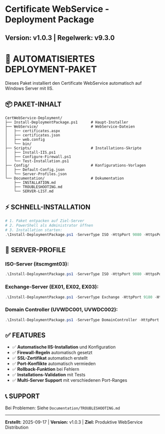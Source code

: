 # Certificate WebService - Deployment Package
## Version: v1.0.3 | Regelwerk: v9.3.0

# 🚀 AUTOMATISIERTES DEPLOYMENT-PAKET

Dieses Paket installiert den Certificate WebService automatisch auf Windows Server mit IIS.

## 📦 PAKET-INHALT

```
CertWebService-Deployment/
├── Install-DeploymentPackage.ps1      # Haupt-Installer
├── WebService/                        # WebService-Dateien
│   ├── certificates.aspx
│   ├── certificates.json
│   ├── web.config
│   └── bin/
├── Scripts/                           # Installations-Skripte
│   ├── Install-IIS.ps1
│   ├── Configure-Firewall.ps1
│   └── Test-Installation.ps1
├── Config/                            # Konfigurations-Vorlagen
│   ├── Default-Config.json
│   └── Server-Profiles.json
└── Documentation/                     # Dokumentation
    ├── INSTALLATION.md
    ├── TROUBLESHOOTING.md
    └── SERVER-LIST.md
```

## ⚡ SCHNELL-INSTALLATION

```powershell
# 1. Paket entpacken auf Ziel-Server
# 2. PowerShell als Administrator öffnen
# 3. Installation starten:
.\Install-DeploymentPackage.ps1 -ServerType ISO -HttpPort 9080 -HttpsPort 9443
```

## 🎯 SERVER-PROFILE

### ISO-Server (itscmgmt03):
```powershell
.\Install-DeploymentPackage.ps1 -ServerType ISO -HttpPort 9080 -HttpsPort 9443
```

### Exchange-Server (EX01, EX02, EX03):
```powershell
.\Install-DeploymentPackage.ps1 -ServerType Exchange -HttpPort 9180 -HttpsPort 9543
```

### Domain Controller (UVWDC001, UVWDC002):
```powershell
.\Install-DeploymentPackage.ps1 -ServerType DomainController -HttpPort 9280 -HttpsPort 9643
```

## ✅ FEATURES

- ✅ **Automatische IIS-Installation** und Konfiguration
- ✅ **Firewall-Regeln** automatisch gesetzt
- ✅ **SSL-Zertifikat** automatisch erstellt
- ✅ **Port-Konflikte** automatisch vermieden
- ✅ **Rollback-Funktion** bei Fehlern
- ✅ **Installations-Validation** mit Tests
- ✅ **Multi-Server Support** mit verschiedenen Port-Ranges

## 📞 SUPPORT

Bei Problemen: Siehe `Documentation/TROUBLESHOOTING.md`

---
**Erstellt:** 2025-09-17 | **Version:** v1.0.3 | **Ziel:** Produktive WebService Distribution